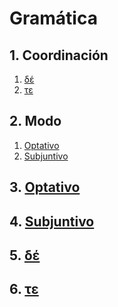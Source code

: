 # Gramática

## 1. Coordinación

1. [δέ](grammar/de.md)
2. [τε](grammar/te.md)

## 2. Modo

1. [Optativo](grammar/optativo.md)
1. [Subjuntivo](grammar/subjuntivo.md)

## 3. [Optativo](grammar/optativo.md)

## 4. [Subjuntivo](grammar/subjuntivo.md)

## 5. [δέ](grammar/de.md)

## 6. [τε](grammar/te.md)
